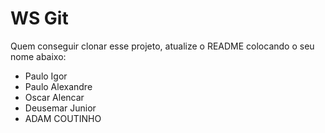 # WS Git

Quem conseguir clonar esse projeto, atualize o README colocando o seu nome abaixo:

- Paulo Igor
- Paulo Alexandre
- Oscar Alencar
- Deusemar Junior
- ADAM COUTINHO

